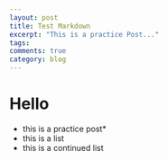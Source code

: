 ```yaml
---
layout: post
title: Test Markdown 
excerpt: "This is a practice Post..."
tags: 
comments: true
category: blog
---
```


# Hello
* this is a practice post*
* this is a list 
* this is a continued list
